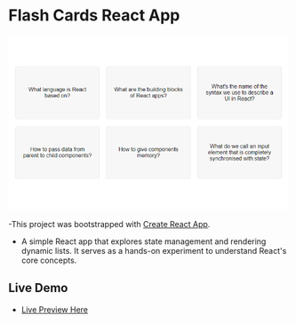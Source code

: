 # Flash Cards React App

[![Live Preview](./public/preview.png)](<[https://flash-cards-mo3bassias-projects.vercel.app](https://flash-cards-mo3bassias-projects.vercel.app)>)

-This project was bootstrapped with [Create React App](https://github.com/facebook/create-react-app).

- A simple React app that explores state management and rendering dynamic lists. It serves as a hands-on experiment to understand React's core concepts.

## Live Demo

- [Live Preview Here](https://flash-cards-mo3bassias-projects.vercel.app)
